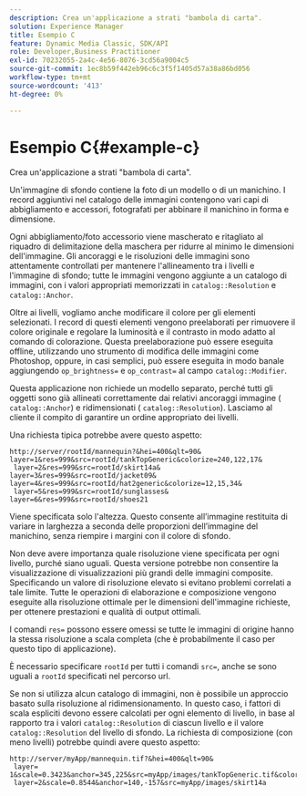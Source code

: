 ```yaml
---
description: Crea un'applicazione a strati "bambola di carta".
solution: Experience Manager
title: Esempio C
feature: Dynamic Media Classic, SDK/API
role: Developer,Business Practitioner
exl-id: 70232055-2a4c-4e56-8076-3cd56a9004c5
source-git-commit: 1ec8b59f442eb96c6c3f5f1405d57a38a86bd056
workflow-type: tm+mt
source-wordcount: '413'
ht-degree: 0%

---
```


# Esempio C{#example-c}

Crea un&#39;applicazione a strati &quot;bambola di carta&quot;.

Un&#39;immagine di sfondo contiene la foto di un modello o di un manichino. I record aggiuntivi nel catalogo delle immagini contengono vari capi di abbigliamento e accessori, fotografati per abbinare il manichino in forma e dimensione.

Ogni abbigliamento/foto accessorio viene mascherato e ritagliato al riquadro di delimitazione della maschera per ridurre al minimo le dimensioni dell&#39;immagine. Gli ancoraggi e le risoluzioni delle immagini sono attentamente controllati per mantenere l&#39;allineamento tra i livelli e l&#39;immagine di sfondo; tutte le immagini vengono aggiunte a un catalogo di immagini, con i valori appropriati memorizzati in `catalog::Resolution` e `catalog::Anchor`.

Oltre ai livelli, vogliamo anche modificare il colore per gli elementi selezionati. I record di questi elementi vengono preelaborati per rimuovere il colore originale e regolare la luminosità e il contrasto in modo adatto al comando di colorazione. Questa preelaborazione può essere eseguita offline, utilizzando uno strumento di modifica delle immagini come Photoshop, oppure, in casi semplici, può essere eseguita in modo banale aggiungendo `op_brightness=` e `op_contrast=` al campo `catalog::Modifier`.

Questa applicazione non richiede un modello separato, perché tutti gli oggetti sono già allineati correttamente dai relativi ancoraggi immagine ( `catalog::Anchor`) e ridimensionati ( `catalog::Resolution`). Lasciamo al cliente il compito di garantire un ordine appropriato dei livelli.

Una richiesta tipica potrebbe avere questo aspetto:

```
http://server/rootId/mannequin?&hei=400&qlt=90&
layer=1&res=999&src=rootId/tankTopGeneric&colorize=240,122,17&
 layer=2&res=999&src=rootId/skirt14a&
layer=3&res=999&src=rootId/jacket09&
layer=4&res=999&src=rootId/hat2generic&colorize=12,15,34&
 layer=5&res=999&src=rootId/sunglasses&
layer=6&res=999&src=rootId/shoes21
```

Viene specificata solo l&#39;altezza. Questo consente all’immagine restituita di variare in larghezza a seconda delle proporzioni dell’immagine del manichino, senza riempire i margini con il colore di sfondo.

Non deve avere importanza quale risoluzione viene specificata per ogni livello, purché siano uguali. Questa versione potrebbe non consentire la visualizzazione di visualizzazioni più grandi delle immagini composite. Specificando un valore di risoluzione elevato si evitano problemi correlati a tale limite. Tutte le operazioni di elaborazione e composizione vengono eseguite alla risoluzione ottimale per le dimensioni dell&#39;immagine richieste, per ottenere prestazioni e qualità di output ottimali.

I comandi `res=` possono essere omessi se tutte le immagini di origine hanno la stessa risoluzione a scala completa (che è probabilmente il caso per questo tipo di applicazione).

È necessario specificare `rootId` per tutti i comandi `src=`, anche se sono uguali a `rootId` specificati nel percorso url.

Se non si utilizza alcun catalogo di immagini, non è possibile un approccio basato sulla risoluzione al ridimensionamento. In questo caso, i fattori di scala espliciti devono essere calcolati per ogni elemento di livello, in base al rapporto tra i valori `catalog::Resolution` di ciascun livello e il valore `catalog::Resolution` del livello di sfondo. La richiesta di composizione (con meno livelli) potrebbe quindi avere questo aspetto:

```
http://server/myApp/mannequin.tif?&hei=400&qlt=90&
 layer= 1&scale=0.3423&anchor=345,225&src=myApp/images/tankTopGeneric.tif&colorize=240,122,17&
 layer=2&scale=0.8544&anchor=140,-157&src=myApp/images/skirt14a
```
